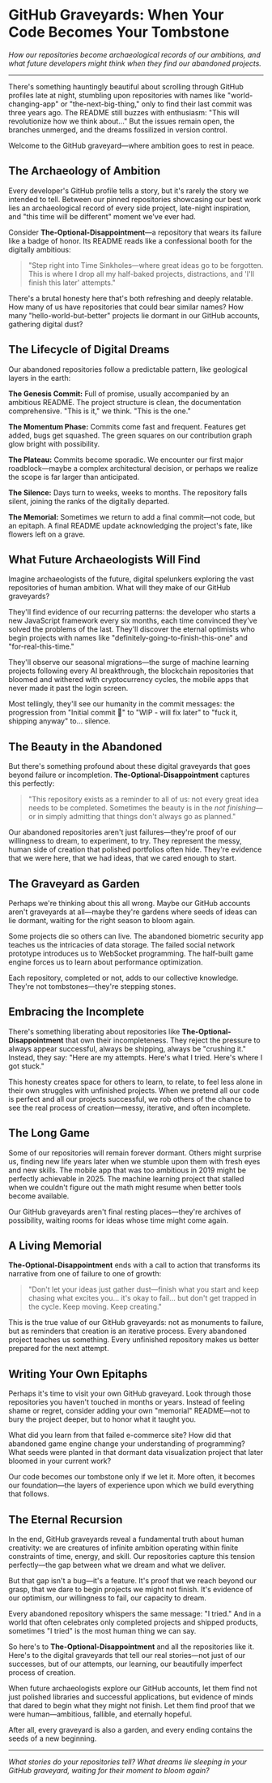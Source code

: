 # GitHub Graveyards: When Your Code Becomes Your Tombstone

*How our repositories become archaeological records of our ambitions, and what future developers might think when they find our abandoned projects.*

---

There's something hauntingly beautiful about scrolling through GitHub profiles late at night, stumbling upon repositories with names like "world-changing-app" or "the-next-big-thing," only to find their last commit was three years ago. The README still buzzes with enthusiasm: "This will revolutionize how we think about..." But the issues remain open, the branches unmerged, and the dreams fossilized in version control.

Welcome to the GitHub graveyard—where ambition goes to rest in peace.

## The Archaeology of Ambition

Every developer's GitHub profile tells a story, but it's rarely the story we intended to tell. Between our pinned repositories showcasing our best work lies an archaeological record of every side project, late-night inspiration, and "this time will be different" moment we've ever had.

Consider **The-Optional-Disappointment**—a repository that wears its failure like a badge of honor. Its README reads like a confessional booth for the digitally ambitious:

> "Step right into Time Sinkholes—where great ideas go to be forgotten. This is where I drop all my half-baked projects, distractions, and 'I'll finish this later' attempts."

There's a brutal honesty here that's both refreshing and deeply relatable. How many of us have repositories that could bear similar names? How many "hello-world-but-better" projects lie dormant in our GitHub accounts, gathering digital dust?

## The Lifecycle of Digital Dreams

Our abandoned repositories follow a predictable pattern, like geological layers in the earth:

**The Genesis Commit:** Full of promise, usually accompanied by an ambitious README. The project structure is clean, the documentation comprehensive. "This is it," we think. "This is the one."

**The Momentum Phase:** Commits come fast and frequent. Features get added, bugs get squashed. The green squares on our contribution graph glow bright with possibility.

**The Plateau:** Commits become sporadic. We encounter our first major roadblock—maybe a complex architectural decision, or perhaps we realize the scope is far larger than anticipated.

**The Silence:** Days turn to weeks, weeks to months. The repository falls silent, joining the ranks of the digitally departed.

**The Memorial:** Sometimes we return to add a final commit—not code, but an epitaph. A final README update acknowledging the project's fate, like flowers left on a grave.

## What Future Archaeologists Will Find

Imagine archaeologists of the future, digital spelunkers exploring the vast repositories of human ambition. What will they make of our GitHub graveyards?

They'll find evidence of our recurring patterns: the developer who starts a new JavaScript framework every six months, each time convinced they've solved the problems of the last. They'll discover the eternal optimists who begin projects with names like "definitely-going-to-finish-this-one" and "for-real-this-time."

They'll observe our seasonal migrations—the surge of machine learning projects following every AI breakthrough, the blockchain repositories that bloomed and withered with cryptocurrency cycles, the mobile apps that never made it past the login screen.

Most tellingly, they'll see our humanity in the commit messages: the progression from "Initial commit 🎉" to "WIP - will fix later" to "fuck it, shipping anyway" to... silence.

## The Beauty in the Abandoned

But there's something profound about these digital graveyards that goes beyond failure or incompletion. **The-Optional-Disappointment** captures this perfectly:

> "This repository exists as a reminder to all of us: not every great idea needs to be completed. Sometimes the beauty is in the *not finishing*—or in simply admitting that things don't always go as planned."

Our abandoned repositories aren't just failures—they're proof of our willingness to dream, to experiment, to try. They represent the messy, human side of creation that polished portfolios often hide. They're evidence that we were here, that we had ideas, that we cared enough to start.

## The Graveyard as Garden

Perhaps we're thinking about this all wrong. Maybe our GitHub accounts aren't graveyards at all—maybe they're gardens where seeds of ideas can lie dormant, waiting for the right season to bloom again.

Some projects die so others can live. The abandoned biometric security app teaches us the intricacies of data storage. The failed social network prototype introduces us to WebSocket programming. The half-built game engine forces us to learn about performance optimization.

Each repository, completed or not, adds to our collective knowledge. They're not tombstones—they're stepping stones.

## Embracing the Incomplete

There's something liberating about repositories like **The-Optional-Disappointment** that own their incompleteness. They reject the pressure to always appear successful, always be shipping, always be "crushing it." Instead, they say: "Here are my attempts. Here's what I tried. Here's where I got stuck."

This honesty creates space for others to learn, to relate, to feel less alone in their own struggles with unfinished projects. When we pretend all our code is perfect and all our projects successful, we rob others of the chance to see the real process of creation—messy, iterative, and often incomplete.

## The Long Game

Some of our repositories will remain forever dormant. Others might surprise us, finding new life years later when we stumble upon them with fresh eyes and new skills. The mobile app that was too ambitious in 2019 might be perfectly achievable in 2025. The machine learning project that stalled when we couldn't figure out the math might resume when better tools become available.

Our GitHub graveyards aren't final resting places—they're archives of possibility, waiting rooms for ideas whose time might come again.

## A Living Memorial

**The-Optional-Disappointment** ends with a call to action that transforms its narrative from one of failure to one of growth:

> "Don't let your ideas just gather dust—finish what you start and keep chasing what excites you... it's okay to fail... but don't get trapped in the cycle. Keep moving. Keep creating."

This is the true value of our GitHub graveyards: not as monuments to failure, but as reminders that creation is an iterative process. Every abandoned project teaches us something. Every unfinished repository makes us better prepared for the next attempt.

## Writing Your Own Epitaphs

Perhaps it's time to visit your own GitHub graveyard. Look through those repositories you haven't touched in months or years. Instead of feeling shame or regret, consider adding your own "memorial" README—not to bury the project deeper, but to honor what it taught you.

What did you learn from that failed e-commerce site? How did that abandoned game engine change your understanding of programming? What seeds were planted in that dormant data visualization project that later bloomed in your current work?

Our code becomes our tombstone only if we let it. More often, it becomes our foundation—the layers of experience upon which we build everything that follows.

## The Eternal Recursion

In the end, GitHub graveyards reveal a fundamental truth about human creativity: we are creatures of infinite ambition operating within finite constraints of time, energy, and skill. Our repositories capture this tension perfectly—the gap between what we dream and what we deliver.

But that gap isn't a bug—it's a feature. It's proof that we reach beyond our grasp, that we dare to begin projects we might not finish. It's evidence of our optimism, our willingness to fail, our capacity to dream.

Every abandoned repository whispers the same message: "I tried." And in a world that often celebrates only completed projects and shipped products, sometimes "I tried" is the most human thing we can say.

So here's to **The-Optional-Disappointment** and all the repositories like it. Here's to the digital graveyards that tell our real stories—not just of our successes, but of our attempts, our learning, our beautifully imperfect process of creation.

When future archaeologists explore our GitHub accounts, let them find not just polished libraries and successful applications, but evidence of minds that dared to begin what they might not finish. Let them find proof that we were human—ambitious, fallible, and eternally hopeful.

After all, every graveyard is also a garden, and every ending contains the seeds of a new beginning.

---

*What stories do your repositories tell? What dreams lie sleeping in your GitHub graveyard, waiting for their moment to bloom again?*
